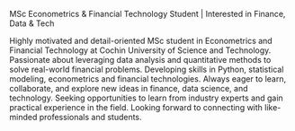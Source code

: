 MSc Econometrics & Financial Technology Student | Interested in Finance, Data & Tech

Highly motivated and detail-oriented MSc student in Econometrics and Financial Technology at Cochin University of Science and Technology. Passionate about leveraging data analysis and quantitative methods to solve real-world financial problems. Developing skills in Python, statistical modeling, econometrics and financial technologies. Always eager to learn, collaborate, and explore new ideas in finance, data science, and technology. Seeking opportunities to learn from industry experts and gain practical experience in the field. Looking forward to connecting with like-minded professionals and students.
